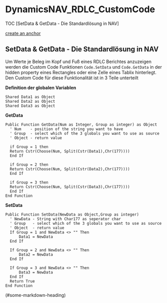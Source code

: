 # DynamicsNAV_RDLC_CustomCode

TOC
[SetData & GetData - Die Standardlösung in NAV]

[create an anchor](#anchors-in-markdown)
## SetData & GetData - Die Standardlösung in NAV

Um Werte je Beleg im Kopf und Fuß eines RDLC Berichtes anzuzeigen werden die Custom Code Funktionen `Code.SetData` und `Code.GetData` in der hidden property eines Rectangles oder eine Zelle eines Tablix hinterlegt. Den Custom Code für diese Funktionalität ist in 3 Teile unterteilt

__Definition der globalen Variablen__

```vbnet
Shared Data1 as Object
Shared Data2 as Object
Shared Data3 as Object
```
__GetData__
```vbnet
Public Function GetData(Num as Integer, Group as integer) as Object
  ' Num    - position of the string you want to have 
  ' Group  - select which of the 3 globals you want to use as source 
  ' Object - return value  

  if Group = 1 then
  Return Cstr(Choose(Num, Split(Cstr(Data1),Chr(177))))
  End If

  if Group = 2 then
  Return Cstr(Choose(Num, Split(Cstr(Data2),Chr(177))))
  End If

  if Group = 3 then
  Return Cstr(Choose(Num, Split(Cstr(Data3),Chr(177))))
  End If
End Function
```
__SetData__
```vbnet     
Public Function SetData(NewData as Object,Group as integer)
  ' NewData - String with Char177 as seperator char 
  ' Group   - select which of the 3 globals you want to use as source 
  ' Object  - return value   
  If Group = 1 and NewData <> "" Then
      Data1 = NewData
  End If

  If Group = 2 and NewData <> "" Then
      Data2 = NewData
  End If

  If Group = 3 and NewData <> "" Then
      Data3 = NewData
  End If
  Return True
End Function
```
(#some-markdown-heading)
